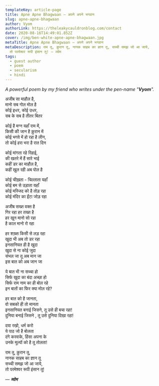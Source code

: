 ```yaml
---
templateKey: article-page
title: Apne Apne Bhagwaan — अपने अपने भगवान
slug: apne-apne-bhagwaan
author: Vyom
authorLink: https://theleakycauldronblog.com/contact
date: 2020-08-16T14:49:01.852Z
cover: /img/ben-white-apne-apne-bhagwaan.jpg
metaTitle: Apne Apne Bhagwaan — अपने अपने भगवान
metaDescription: राम तू, क़ुरान तू, नानक साहब का ज्ञान तू, सच्ची समझ जो आ जाये,
  तो परमेश्वर रूपी इंसान तू! — व्योम
tags:
  - guest author
  - poem
  - secularism
  - hindi
---
```

*A powerful poem by my friend who writes under the pen-name "**Vyom**".*

अजीब सा माहौल है, \
मानो सब गोल मोल है \
कोई इधर, कोई उधर, \
सब के सब है तीतर बितर

कोई है मग्न यहाँ राम में, \
किसी की जान है क़ुरान में \
कोई भगवे में हो रहा है लीन, \
तो कोई हरा भरा है रात दिन

कोई मांगता रहे रिहाई, \
की खतरे में हैं सारे भाई \
कहीं डर का माहौल है, \
कहीं खुल रही अब पोल है

कोई चीख़ता - चिल्लाता यहाँ \
कोई बम से उड़ाता यहाँ \
कोई मस्जिद को है तोड़ रहा \
कोई मंदिर का ईंटा जोड़ रहा 

अजीब सख्त वक्त है \
गिर रहा हर तख्त है \
हर खून मानो सो रहा \
है काल मानो रो रहा

हर शख़्स किसी से लड़ रहा \
खुदा भी अब तो डर रहा \
इनसानियत ही है खुदा \
खुदा से ना कोई जुदा \
संभल जा तू अब मान जा \
इस बात को अब जान जा

ये बात भी ना सच्चा हो \
सिर्फ खुदा का बंदा अच्छा हो \
सिर्फ राम नाम का ही बोल रहे \
इन बातों का फिर क्या मोल रहे? 

हर बात को है जानता, \
वो सबको ही तो मानता \
इनसानियत बनाई जिसने, तू उसे ही बचा रहा! \
दुनिया बनाई जिसने , तू उसे दुनिया दिखा रहा! 

दया रखो, धर्म करो \
ये पाठ जो है बोलता \
दंगे करवाके, हिंसा अपना के \
उनके मूल्यों को है तू तोलता! 

राम तू, क़ुरान तू, \
नानक साहब का ज्ञान तू \
सच्ची समझ जो आ जाये, \
तो परमेश्वर रूपी इंसान तू!

— ***व्योम***
